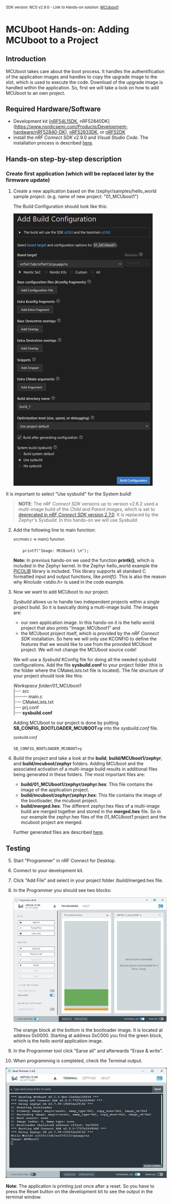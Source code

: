 <sup>SDK version: NCS v2.9.0 - Link to Hands-on solution: [MCUboot1](https://github.com/ChrisKurz/MCUboot/tree/main/Workspace/NCSv2.9.0/01_MCUboot1)</sup>

# MCUboot Hands-on:  Adding MCUboot to a Project

## Introduction

MCUboot takes care about the boot process. It handles the authentification of the application images and handles to copy the upgrade image to the slot, which is used to execute the code. Download of the upgrade image is handled within the application. 
So, first we will take a look on how to add MCUboot to an own project. 


## Required Hardware/Software
- Development kit [[nRF54L15DK](https://www.nordicsemi.com/Products/Development-hardware/nRF54L15-DK), nRF52840DK](https://www.nordicsemi.com/Products/Development-hardware/nRF52840-DK), [nRF52833DK](https://www.nordicsemi.com/Products/Development-hardware/nRF52833-DK), or [nRF52DK](https://www.nordicsemi.com/Products/Development-hardware/nrf52-dk) 
- install the _nRF Connect SDK_ v2.9.0 and _Visual Studio Code_. The installation process is described [here](https://academy.nordicsemi.com/courses/nrf-connect-sdk-fundamentals/lessons/lesson-1-nrf-connect-sdk-introduction/topic/exercise-1-1/).


## Hands-on step-by-step description 

### Create first application (which will be replaced later by the firmware update)

1) Create a new application based on the /zephyr/samples/hello_world sample project. (e.g. name of new project: "01_MCUboot1")
   
   The Build Configuration should look like this:

   ![missing image](images/HO1-buildConf_mcuboot1_NCSv2.9.0.jpg)

  It is important to select "Use sysbuild" for the System build! 
  
  > **NOTE**: The _nRF Connect SDK_ versions up to version v2.6.2 used a multi-image build of the _Child and Parent images_, which is set to [deprecated in _nRF Connect SDK_ version 2.7.0](https://docs.nordicsemi.com/bundle/ncs-2.7.0/page/nrf/config_and_build/multi_image.html). It is replaced by the Zephyr's _Sysbuild_. In this hands-on we will use _Sysbuild_.


2) Add the following line to main function:

	<sup>_src/main.c_ => main() function</sup>

           printf("Image: MCUboot1 \n");

   __Note:__ In previous hands-on we used the function __printk()__, which is included in the Zephyr kernel. In the Zephyr hello_world example the [PICOLIB](https://docs.nordicsemi.com/bundle/ncs-2.8.0/page/zephyr/develop/languages/c/picolibc.html) library is included. This library supports all standard C formatted input and output functions, like _printf()_. This is also the reason why _#include <stdio.h>_ is used in the code example.

3) Now we want to add MCUboot to our project.

   _Sysbuild_ allows us to handle two independent projects within a single project build. So it is basically doing a multi-image build. The images are:
    - our own application image. In this hands-on it is the hello world project that also prints "Image: MCUboot1" and
    - the MCUboot project itself, which is provided by the _nRF Connect SDK_ installation. So here we will only use KCONFIG to define the features that we would like to use from the provided MCUboot project. We will not change the MCUboot source code!

   We will use a _Sysbuild_ KConfig file for doing all the needed sysbuild configurations. Add the file __sysbuild.conf__ to your project folder (this is the folder where the CMakeLists.txt file is located). The file structure of your project should look like this:

    _Workspace folder_/01_MCUboot1<br>
    |--- src<br>
    |------ main.c<br>
    |--- CMakeLists.txt<br>
    |--- prj.conf<br>
    |--- **sysbuild.conf**

   Adding MCUboot to our project is done by putting **SB_CONFIG_BOOTLOADER_MCUBOOT=y** into the _sysbuild.conf_ file.

	<sup>_sysbuild.conf_</sup>

       SB_CONFIG_BOOTLOADER_MCUBOOT=y

4) Build the project and take a look at the **build**, **build/MCUboot1/zephyr**, and **build/mcuboot/zephyr** folders. Adding MCUboot and the associated activation of a multi-image build results in additional files being generated in these folders. The most important files are:

   - __build/01_MCUboot1/zephyr/zephyr.hex__: This file contains the image of the application project.
   - __build/mcuboot/zephyr/zephyr.hex__: This file contains the image of the bootloader, the mcuboot project. 
   - __build/merged.hex__: The different zephyr.hex files of a multi-image build are merged together and stored in the __merged.hex__ file. So in our example the zephyr.hex files of the _01_MCUboot1_ project and the mcuboot project are merged. 
   
   Further generated files are described [here](https://docs.nordicsemi.com/bundle/ncs-latest/page/nrf/config_and_build/configuring_app/output_build_files.html#common_output_build_files).


## Testing ###

5) Start "Programmer" in nRF Connect for Desktop. 

6) Connect to your development kit. 

7) Click "Add File" and select in your project folder /build/merged.hex file.

8) In the Programmer you should see two blocks:

   ![missing image](images/HO1-programmer_mcuboot1_NCSv2.9.0.jpg)

   The orange block at the bottom is the bootloader image. It is located at address 0x0000. Starting at address 0xC000 you find the green block, which is the _hello world_ application image. 

9) In the Programmer tool click "Earse all" and afterwards "Erase & write".

10) When programming is completed, check the Terminal output. 

   ![missing image](images/HO1-terminal_mcuboot1_NCSv2.9.0.jpg)

   __Note__: The application is printing just once after a reset. So you have to press the Reset button on the development kit to see the output in the terminal window.
